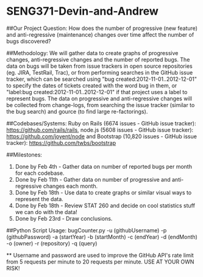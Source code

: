 # SENG371-Devin-and-Andrew

##Our Project Question: 
How does the number of progressive (new feature) and anti-regressive (maintenance) changes over time affect the number of bugs discovered?

##Methodology: 
We will gather data to create graphs of progressive changes, anti-regressive changes and the number of reported bugs. The data on bugs will be taken from issue trackers in open source repositories (eg. JIRA, TestRail, Trac), or from performing searches in the GitHub issue tracker, which can be searched using "bug created:2012-11-01..2012-12-01" to specify the dates of tickets created with the word bug in them, or "label:bug created:2012-11-01..2012-12-01" if that project uses a label to represent bugs. The data on progressive and anti-regressive changes will be collected from change-logs, from searching the issue tracker (similar to the bug search) and gource (to find large re-factorings).

##Codebases/Systems: 
Ruby on Rails (6674 issues - GitHub issue tracker): https://github.com/rails/rails, node.js (5608 issues - GitHub issue tracker): https://github.com/joyent/node and Bootstrap (10,820 issues - GitHub issue tracker): https://github.com/twbs/bootstrap

##Milestones: 
1. Done by Feb 4th - Gather data on number of reported bugs per month for each codebase.
2. Done by Feb 11th - Gather data on number of progressive and anti-regressive changes each month.
3. Done by Feb 18th - Use data to create graphs or similar visual ways to represent the data.
4. Done by Feb 18th - Review STAT 260 and decide on cool statistics stuff we can do with the data!
5. Done by Feb 23rd - Draw conclusions.

##Python Script Usage:
bugCounter.py -u (githubUsername) -p (githubPassword) -a (startYear) -b (startMonth) -c (endYear) -d (endMonth) -o (owner) -r (repository) -q (query)

** Username and password are used to improve the GitHub API's rate limit from 5 requests per minute to 20 requests per minute. USE AT YOUR OWN RISK!
